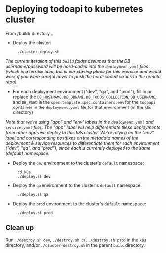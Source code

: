 # Deploying todoapi to kubernetes cluster

From /build/ directory...

* Deploy the cluster:

        ./cluster-deploy.sh

*The current iteration of this `build` folder assumes that the DB username/password will be hard-coded into the `deployment.yaml` files (which is a terrible idea, but is our starting place for this exercise and would work if you were careful never to push the hard-coded values to the remote repo).*

* For each deployment environment ("dev", "qa", and "prod"), fill in or replace the `DB_HOSTNAME`, `DB_DBNAME`, `DB_TODOS_COLLECTION`, `DB_USERNAME`, and `DB_PSWD` in the `spec.template.spec.containers.env` for the `todoapi` container in the `deployment.yaml` file for that environment (in the `k8s` directory)

*Note that we're using "app" and "env" labels in the `deployment.yaml` and `service.yaml` files: The "app" label will help differentiate these deployments from other apps we deploy to this k8s cluster. We're relying on the "env" label and corresponding postfixes on the metadata names of the deployment & service resources to differentiate them for each environment ("dev", "qa", and "prod"), since each is currently deployed to the same (default) namespace.*

* Deploy the `dev` environment to the cluster's `default` namespace:

        cd k8s
        ./deploy.sh dev

* Deploy the `qa` environment to the cluster's `default` namespace:

        ./deploy.sh qa

* Deploy the `prod` environment to the cluster's `default` namespace:

        ./deploy.sh prod

## Clean up

Run `./destroy.sh dev`, `./destroy.sh qa`, `./destroy.sh prod` in the `k8s` directory, and/or `./cluster-destroy.sh` in the parent `build` directory.
